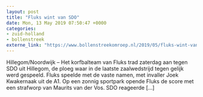 ```yaml
---
layout: post
title: "Fluks wint van SDO"
date: Mon, 13 May 2019 07:50:47 +0000
categories: 
- zuid-holland 
- bollenstreek 
externe_link: "https://www.bollenstreekomroep.nl/2019/05/fluks-wint-van-sdo/"
---
```


Hillegom/Noordwijk &#8211; Het korfbalteam van Fluks trad zaterdag aan tegen SDO uit Hillegom, de ploeg waar in de laatste zaalwedstrijd tegen gelijk werd gespeeld. Fluks speelde met de vaste namen, met invaller Joek Kwakernaak uit de A1. Op een zonnig sportpark opende Fluks de score met een strafworp van Maurits van der Vos. SDO reageerde [&#8230;]
